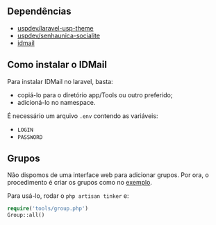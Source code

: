 ## Dependências
 * [uspdev/laravel-usp-theme](https://github.com/uspdev/laravel-usp-theme)
 * [uspdev/senhaunica-socialite](https://github.com/uspdev/senhaunica-socialite)
 * [idmail](https://github.com/wgnann/idmail)

## Como instalar o IDMail
Para instalar IDMail no laravel, basta:
 * copiá-lo para o diretório app/Tools ou outro preferido;
 * adicioná-lo no namespace.

É necessário um arquivo `.env` contendo as variáveis:
 * `LOGIN`
 * `PASSWORD`

## Grupos
Não dispomos de uma interface web para adicionar grupos. Por ora, o procedimento é criar os grupos como no [exemplo](tools/group.php).

Para usá-lo, rodar o `php artisan tinker` e:
```php
require('tools/group.php')
Group::all()
```
